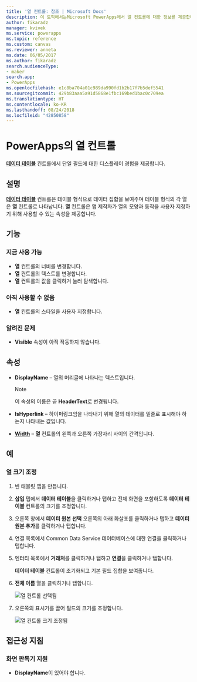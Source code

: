 ```yaml
---
title: '열 컨트롤: 참조 | Microsoft Docs'
description: 이 토픽에서는Microsoft PowerApps에서 열 컨트롤에 대한 정보를 제공합니다.
author: fikaradz
manager: kvivek
ms.service: powerapps
ms.topic: reference
ms.custom: canvas
ms.reviewer: anneta
ms.date: 06/05/2017
ms.author: fikaradz
search.audienceType:
- maker
search.app:
- PowerApps
ms.openlocfilehash: e1c8ba704a01c989da990fd1b2b17f7b5def5541
ms.sourcegitcommit: 429b83aaa5a91d5868e1fbc169bed1bac0c709ea
ms.translationtype: HT
ms.contentlocale: ko-KR
ms.lasthandoff: 08/24/2018
ms.locfileid: "42850858"
---
```

# <a name="column-control-in-powerapps"></a>PowerApps의 열 컨트롤
[**데이터 테이블**](control-data-table.md) 컨트롤에서 단일 필드에 대한 디스플레이 경험을 제공합니다.

## <a name="description"></a>설명
[**데이터 테이블**](control-data-table.md) 컨트롤은 테이블 형식으로 데이터 집합을 보여주며 테이블 형식의 각 열은 **열** 컨트롤로 나타납니다. **열** 컨트롤은 앱 제작자가 열의 모양과 동작을 사용자 지정하기 위해 사용할 수 있는 속성을 제공합니다.

## <a name="capabilities"></a>기능
### <a name="now-available"></a>지금 사용 가능
* **열** 컨트롤의 너비를 변경합니다.
* **열** 컨트롤의 텍스트를 변경합니다.
* **열** 컨트롤의 값을 클릭하거 눌러 탐색합니다.

### <a name="not-yet-available"></a>아직 사용할 수 없음
* **열** 컨트롤의 스타일을 사용자 지정합니다.

### <a name="known-issues"></a>알려진 문제
* **Visible** 속성이 아직 작동하지 않습니다.

## <a name="properties"></a>속성
* **DisplayName** – 열의 머리글에 나타나는 텍스트입니다.
  
  > [!NOTE]
  > 이 속성의 이름은 곧 **HeaderText**로 변경됩니다.
  > 
  > 
* **IsHyperlink** – 하이퍼링크임을 나타내기 위해 열의 데이터를 밑줄로 표시해야 하는지 나타내는 값입니다.
* [**Width**](properties-size-location.md) – **열** 컨트롤의 왼쪽과 오른쪽 가장자리 사이의 간격입니다.

## <a name="examples"></a>예
### <a name="resize-a-column"></a>열 크기 조정
1. 빈 태블릿 앱을 만듭니다.
2. **삽입** 탭에서 **데이터 테이블**을 클릭하거나 탭하고 전체 화면을 포함하도록 **데이터 테이블** 컨트롤의 크기를 조정합니다.
3. 오른쪽 창에서 **데이터 원본 선택** 오른쪽의 아래 화살표를 클릭하거나 탭하고 **데이터 원본 추가**를 클릭하거나 탭합니다.
4. 연결 목록에서 Common Data Service 데이터베이스에 대한 연결을 클릭하거나 탭합니다.
5. 엔터티 목록에서 **거래처**를 클릭하거나 탭하고 **연결**을 클릭하거나 탭합니다.
   
    **데이터 테이블** 컨트롤이 초기화되고 기본 필드 집합을 보여줍니다.
6. **전체 이름** 열을 클릭하거나 탭합니다.
   
    ![열 컨트롤 선택됨](./media/control-column/pre-resize-column.png)
7. 오른쪽의 표시기를 끌어 필드의 크기를 조정합니다.
   
    ![열 컨트롤 크기 조정됨](./media/control-column/post-resize-column.png)


## <a name="accessibility-guidelines"></a>접근성 지침
### <a name="screen-reader-support"></a>화면 판독기 지원
* **DisplayName**이 있어야 합니다.
